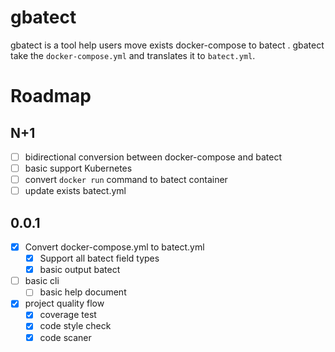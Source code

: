 # gbatect

gbatect is a tool help users move exists docker-compose to batect .
gbatect take the `docker-compose.yml` and translates it to `batect.yml`.


# Roadmap


## N+1 

- [ ] bidirectional conversion between docker-compose and batect
- [ ] basic support Kubernetes 
- [ ] convert `docker run` command to batect container
- [ ] update exists batect.yml

## 0.0.1

- [x] Convert docker-compose.yml to batect.yml
	- [x] Support all batect field types
	- [x] basic output batect
- [ ] basic cli
	- [ ] basic help document
- [x] project quality flow
	- [x] coverage test
	- [x] code style check
	- [x] code scaner
